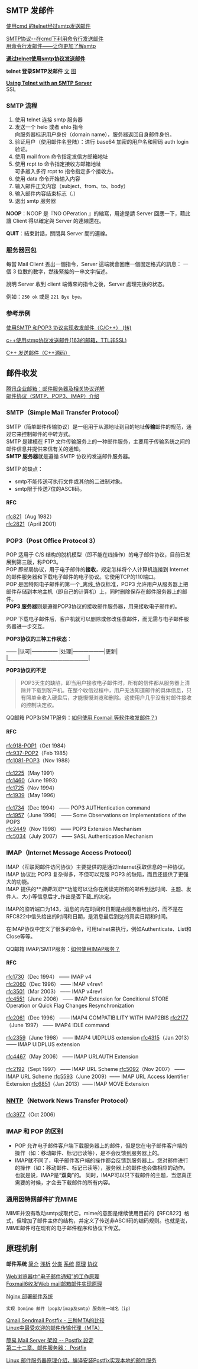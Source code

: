 ## SMTP 发邮件

[使用cmd 的telnet经过smtp发送邮件](http://blog.csdn.net/qidizi/article/details/8790480)

[SMTP协议--在cmd下利用命令行发送邮件](http://blog.sina.com.cn/s/blog_6dbfc2a901014yqx.html)  
[用命令行发邮件——让你更加了解smtp](http://www.cnblogs.com/fanyong/p/3498670.html)

[**通过telnet使用smtp协议发送邮件**](http://blog.163.com/lixiangqiu_9202/blog/static/535750372013929101334921/)

**telnet 登录SMTP发邮件** [文](http://blog.sina.com.cn/s/blog_54d876f20101ay1q.html) [图](http://coolnull.com/3055.html)

[**Using Telnet with an SMTP Server**](https://www.thatsgeeky.com/2011/01/using-telnet-with-an-smtp-server/)  
	SSL

### SMTP 流程
1. 使用 telnet 连接 smtp 服务器  
2. 发送一个 helo 或者 ehlo 指令  
	向服务器标识用户身份（domain name），服务器返回自身邮件身份。  
3. 验证用户（使用邮件名登陆）：进行 base64 加密的用户名和密码 auth login 验证。  
4. 使用 mail from 命令指定发信方邮箱地址  
5. 使用 rcpt to 命令指定接收方邮箱地址  
	可多敲入多行 rcpt to 指令指定多个接收方。  
6. 使用 data 命令开始输入内容  
7. 输入邮件正文内容（subject、from、to、body）  
8. 输入邮件内容结束标志（.）  
9. 退出 smtp 服务器  

**NOOP**：NOOP 是『NO OPeration 』的縮寫，用途是請 Server 回應一下，藉此讓 Client 得以確定與 Server 的連線還在。

**QUIT**：結束對話，關閉與 Server 間的連線。

### 服务器回包
每當 Mail Client 丟出一個指令，Server 這端就會回應一個固定格式的訊息：
一個 3 位數的數字，然後緊接的一串文字描述。

說明 Server 收到 client 端傳來的指令之後，Server 處理完後的状态。

例如：`250 ok` 或是 `221 Bye bye`。

### 参考示例
[使用SMTP 和POP3 协议实现收发邮件（C/C++） (转)](http://www.cnblogs.com/kingcat/archive/2012/11/14/2769774.html)

[c++使用stmp协议发送邮件(163的邮箱，TTL非SSL)](http://blog.csdn.net/zengraoli/article/details/36866241)

[C++ 发送邮件（C++源码）](http://blog.csdn.net/witch_soya/article/details/8486709)

## 邮件收发
[腾讯企业邮箱：邮件服务器及相关协议详解](https://www.douban.com/note/331417508/)  
[邮件协议（SMTP、POP3、IMAP）介绍](http://blog.chinaunix.net/uid-23023613-id-88247.html)

### SMTP（Simple Mail Transfer Protocol）
SMTP（简单邮件传输协议）是一组用于从源地址到目的地址**传输**邮件的规范，通过它来控制邮件的中转方式。  
SMTP 是建模在 FTP 文件传输服务上的一种邮件服务，主要用于传输系统之间的邮件信息并提供来信有关的通知。   
**SMTP 服务器**就是遵循 SMTP 协议的发送邮件服务器。 

SMTP 的缺点：

- smtp不能传送可执行文件或其他的二进制对象。  
- smtp限于传送7位的ASCII码。

#### RFC
[rfc821](https://tools.ietf.org/html/rfc821)（Aug 1982）  
[rfc2821](https://tools.ietf.org/html/rfc2821)（April 2001）

### POP3（Post Office Protocol 3）
POP 适用于 C/S 结构的脱机模型（即不能在线操作）的电子邮件协议，目前已发展到第三版，称POP3。  
POP 即邮局协议，用于电子邮件的**接收**，规定怎样将个人计算机连接到 Internet 的邮件服务器和下载电子邮件的电子协议。它使用TCP的110端口。  
POP 是因特网电子邮件的第一个_离线_协议标准，POP3 允许用户从服务器上把邮件存储到本地主机（即自己的计算机）上，同时删除保存在邮件服务器上的邮件。  
**POP3 服务器**则是遵循POP3协议的接收邮件服务器，用来接收电子邮件的。 

POP 下载电子邮件后，客户机就可以删除或修改任意邮件，而无需与电子邮件服务器进一步交互。

**POP3协议的三种工作状态**：

—— |认可|————— |处理|——————|更新| 
|__________________________________| 

**POP3协议的不足**

> POP3天生的缺陷，即当用户接收电子邮件时，所有的信件都从服务器上清除并下载到客户机。在整个收信过程中，用户无法知道邮件的具体信息，只有照单全收入硬盘后，才能慢慢浏览和删除。这使用户几乎没有对邮件接收的控制决定权。

QQ邮箱 POP3/SMTP服务：[如何使用 Foxmail 等软件收发邮件？)](http://service.mail.qq.com/cgi-bin/help?subtype=1&&id=28&&no=371)  

#### RFC
[rfc918-POP1](https://tools.ietf.org/html/rfc918)（Oct 1984）  
[rfc937-POP2](https://tools.ietf.org/html/rfc937)（Feb 1985）  
[rfc1081-POP3](https://tools.ietf.org/html/rfc1081)（Nov 1988）

[rfc1225](https://tools.ietf.org/html/rfc1225)（May 1991）  
[rfc1460](https://tools.ietf.org/html/rfc1460)（June 1993）  
[rfc1725](https://tools.ietf.org/html/rfc1725)（Nov 1994）  
[rfc1939](https://tools.ietf.org/html/rfc1939)（May 1996）

[rfc1734](https://tools.ietf.org/html/rfc1734)（Dec 1994） —— POP3 AUTHentication command  
[rfc1957](https://tools.ietf.org/html/rfc1957)（June 1996） —— Some Observations on Implementations of the POP3  
[rfc2449](https://tools.ietf.org/html/rfc2449)（Nov 1998） —— POP3 Extension Mechanism  
[rfc5034](https://tools.ietf.org/html/rfc5034)（July 2007） —— SASL Authentication Mechanism

### IMAP（Internet Message Access Protocol）
IMAP（互联网邮件访问协议）主要提供的是通过Internet获取信息的一种协议。  
IMAP 协议比 POP3 复杂得多，不但可以克服 POP3 的缺陷，而且还提供了更强大的功能。  
IMAP 提供的**_摘要浏览_**功能可以让你在阅读完所有的邮件到达时间、主题、发件人、大小等信息后才_作出是否下载_的决定。  

IMAP的监听端口为143，消息的内在时间和日期是由服务器给出的，而不是在RFC822中信头给出的时间和日期，是消息最后到达的真实日期和时间。

在IMAP协议中定义了很多的命令，可用telnet来执行，例如Authenticate、List和Close等等。

QQ邮箱 IMAP/SMTP服务：[如何使用IMAP服务？](http://service.mail.qq.com/cgi-bin/help?subtype=1&&id=28&&no=331)

#### RFC
[rfc1730](https://tools.ietf.org/html/rfc1730)（Dec 1994） —— IMAP v4  
[rfc2060](https://tools.ietf.org/html/rfc2060)（Dec 1996） —— IMAP v4rev1  
[rfc3501](https://tools.ietf.org/html/rfc3501)（Mar 2003） —— IMAP v4rev1  
[rfc4551](https://tools.ietf.org/html/rfc4551)（June 2006） —— IMAP Extension for Conditional STORE Operation or Quick Flag Changes Resynchronization

[rfc2061](https://tools.ietf.org/html/rfc2061)（Dec 1996） ——  IMAP4 COMPATIBILITY WITH IMAP2BIS
[rfc2177](https://tools.ietf.org/html/rfc2177)（June 1997） —— IMAP4 IDLE command

[rfc2359](https://tools.ietf.org/html/rfc2359)（June 1998） —— IMAP4 UIDPLUS extension
[rfc4315](https://tools.ietf.org/html/rfc4315)（Jan 2013） —— IMAP UIDPLUS extension

[rfc4467](https://tools.ietf.org/html/rfc4467)（May 2006） —— IMAP URLAUTH Extension

[rfc2192](https://tools.ietf.org/html/rfc2192)（Sept 1997） —— IMAP URL Scheme 
[rfc5092](https://tools.ietf.org/html/rfc5092)（Nov 2007） —— IMAP URL Scheme
[rfc5593](https://tools.ietf.org/html/rfc5593)（June 2009）—— IMAP URL Access Identifier Extension
[rfc6851](https://tools.ietf.org/html/rfc6851)（Jan 2013）—— IMAP MOVE Extension

### [NNTP](https://cyrusimap.org/mediawiki/index.php/NNTP)（Network News Transfer Protocol）
[rfc3977](https://tools.ietf.org/html/rfc3977)（Oct 2006）

### IMAP 和 POP 的区别

- POP 允许电子邮件客户端下载服务器上的邮件，但是您在电子邮件客户端的操作（如：移动邮件、标记已读等），是不会反馈到服务器上的。
- IMAP就不同了，电子邮件客户端的操作都会反馈到服务器上。您对邮件进行的操作（如：移动邮件、标记已读等），服务器上的邮件也会做相应的动作。也就是说，IMAP是“**双向**”的。
	同时，IMAP可以只下载邮件的主题，当您真正需要的时候，才会去下载邮件的所有内容。

### 通用因特网邮件扩充MIME
MIME并没有改动smtp或取代它。mime的意图是继续使用目前的【RFC822】格式，但增加了邮件主体的结构，并定义了传送非ASCII码的编码规则。也就是说，MIME邮件可在现有的电子邮件程序和协议下传送。

## 原理机制
**邮件系统** [简介](http://books.blog.51cto.com/2600359/963461) [浅析](http://chyou.blog.51cto.com/5503396/1050130) [分类](http://www.cnblogs.com/zhili/archive/2012/09/24/MailSend_POP3_SMTP.html) [系统](http://book.51cto.com/art/200704/45316.htm) [原理](http://blog.chinaunix.net/uid-291705-id-2134410.html) [协议](http://blog.csdn.net/lusonglin121/article/details/11714473)

[Web浏览器中“电子邮件通知”的工作原理](http://www.bowenwang.com.cn/question770.htm)  
[Foxmail6收发Web mail邮箱邮件实现原理](http://hello-kitty-o.iteye.com/blog/762883)  

[Nginx 部署邮件系统](http://www.lotuschina.net/home/space.php?uid=34895&do=blog&id=6091)
	
	实现 Domino 邮件（pop3/imap及smtp）服务统一域名（ip）

[Qmail Sendmail Postfix - 三种MTA的比较](http://liguxk.blog.51cto.com/129038/155491)  
[Linux中最受欢迎的邮件传输代理（MTA）](http://blog.jobbole.com/21741/)

[簡易 Mail Server 架設 -- Postfix 設定](http://linux.vbird.org/linux_server/0390postfix.php)  
[第二十二章、邮件服务器： Postfix](http://linux.vbird.org/linux_server/0380mail.php)

[Linux 邮件服务器原理介绍，编译安装Postfix实现本地的邮件服务](http://tchuairen.blog.51cto.com/3848118/1684872)
